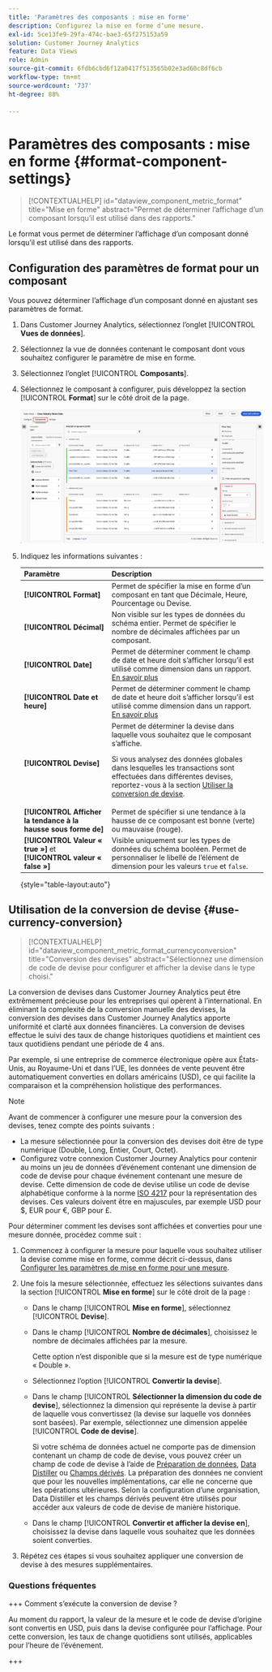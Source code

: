 ```yaml
---
title: 'Paramètres des composants : mise en forme'
description: Configurez la mise en forme dʼune mesure.
exl-id: 5ce13fe9-29fa-474c-bae3-65f275153a59
solution: Customer Journey Analytics
feature: Data Views
role: Admin
source-git-commit: 6fdb6cbd6f12a0417f513565b02e3ad60c8df6cb
workflow-type: tm+mt
source-wordcount: '737'
ht-degree: 88%

---
```


# Paramètres des composants : mise en forme {#format-component-settings}

<!-- markdownlint-disable MD034 -->

>[!CONTEXTUALHELP]
>id="dataview_component_metric_format"
>title="Mise en forme"
>abstract="Permet de déterminer l’affichage d’un composant lorsqu’il est utilisé dans des rapports."

<!-- markdownlint-enable MD034 -->


Le format vous permet de déterminer l’affichage d’un composant donné lorsqu’il est utilisé dans des rapports.

## Configuration des paramètres de format pour un composant

Vous pouvez déterminer l’affichage d’un composant donné en ajustant ses paramètres de format.

1. Dans Customer Journey Analytics, sélectionnez l’onglet [!UICONTROL **Vues de données**].

1. Sélectionnez la vue de données contenant le composant dont vous souhaitez configurer le paramètre de mise en forme.

1. Sélectionnez l’onglet [!UICONTROL **Composants**].

1. Sélectionnez le composant à configurer, puis développez la section [!UICONTROL **Format**] sur le côté droit de la page.

   ![Paramètres de mise en forme](../assets/format-settings.png)

1. Indiquez les informations suivantes :

   | Paramètre | Description |
   | --- | --- |
   | **[!UICONTROL Format]** | Permet de spécifier la mise en forme d’un composant en tant que Décimale, Heure, Pourcentage ou Devise. |
   | **[!UICONTROL Décimal]** | Non visible sur les types de données du schéma entier. Permet de spécifier le nombre de décimales affichées par un composant. |
   | **[!UICONTROL Date]** | Permet de déterminer comment le champ de date et heure doit s’afficher lorsqu’il est utilisé comme dimension dans un rapport. [En savoir plus](../../use-cases/data-views/data-views-usecases.md#date-and-date-time-use-cases) |
   | **[!UICONTROL Date et heure]** | Permet de déterminer comment le champ de date et heure doit s’afficher lorsqu’il est utilisé comme dimension dans un rapport. [En savoir plus](../../use-cases/data-views/data-views-usecases.md#date-and-date-time-use-cases) |
   | **[!UICONTROL Devise]** | Permet de déterminer la devise dans laquelle vous souhaitez que le composant s’affiche. <p>Si vous analysez des données globales dans lesquelles les transactions sont effectuées dans différentes devises, reportez-vous à la section [Utiliser la conversion de devise](#use-currency-conversion).</p> |
   | **[!UICONTROL Afficher la tendance à la hausse sous forme de]** | Permet de spécifier si une tendance à la hausse de ce composant est bonne (verte) ou mauvaise (rouge). |
   | **[!UICONTROL Valeur « true »]** et **[!UICONTROL valeur « false »]** | Visible uniquement sur les types de données du schéma booléen. Permet de personnaliser le libellé de lʼélément de dimension pour les valeurs `true` et `false`. |

   {style="table-layout:auto"}

## Utilisation de la conversion de devise {#use-currency-conversion}

<!-- markdownlint-disable MD034 -->

>[!CONTEXTUALHELP]
>id="dataview_component_metric_format_currencyconversion"
>title="Conversion des devises"
>abstract="Sélectionnez une dimension de code de devise pour configurer et afficher la devise dans le type choisi."

<!-- markdownlint-enable MD034 -->

La conversion de devises dans Customer Journey Analytics peut être extrêmement précieuse pour les entreprises qui opèrent à l’international. En éliminant la complexité de la conversion manuelle des devises, la conversion des devises dans Customer Journey Analytics apporte uniformité et clarté aux données financières. La conversion de devises effectue le suivi des taux de change historiques quotidiens et maintient ces taux quotidiens pendant une période de 4 ans.

Par exemple, si une entreprise de commerce électronique opère aux États-Unis, au Royaume-Uni et dans l’UE, les données de vente peuvent être automatiquement converties en dollars américains (USD), ce qui facilite la comparaison et la compréhension holistique des performances.

>[!NOTE]
>
>Avant de commencer à configurer une mesure pour la conversion des devises, tenez compte des points suivants :
>
>* La mesure sélectionnée pour la conversion des devises doit être de type numérique (Double, Long, Entier, Court, Octet).
>* Configurez votre connexion Customer Journey Analytics pour contenir au moins un jeu de données d’événement contenant une dimension de code de devise pour chaque événement contenant une mesure de devise. Cette dimension de code de devise utilise un code de devise alphabétique conforme à la norme [ISO 4217](https://www.iso.org/iso-4217-currency-codes.html) pour la représentation des devises. Ces valeurs doivent être en majuscules, par exemple USD pour $, EUR pour €, GBP pour £.

Pour déterminer comment les devises sont affichées et converties pour une mesure donnée, procédez comme suit :

1. Commencez à configurer la mesure pour laquelle vous souhaitez utiliser la devise comme mise en forme, comme décrit ci-dessus, dans [Configurer les paramètres de mise en forme pour une mesure](#configure-format-settings-for-a-metric).

1. Une fois la mesure sélectionnée, effectuez les sélections suivantes dans la section [!UICONTROL **Mise en forme**] sur le côté droit de la page :

   * Dans le champ [!UICONTROL **Mise en forme**], sélectionnez [!UICONTROL **Devise**].

   * Dans le champ [!UICONTROL **Nombre de décimales**], choisissez le nombre de décimales affichées par la mesure.

     Cette option n’est disponible que si la mesure est de type numérique « Double ».

   * Sélectionnez l’option [!UICONTROL **Convertir la devise**].

   * Dans le champ [!UICONTROL **Sélectionner la dimension du code de devise**], sélectionnez la dimension qui représente la devise à partir de laquelle vous convertissez (la devise sur laquelle vos données sont basées). Par exemple, sélectionnez une dimension appelée [!UICONTROL **Code de devise**].

     Si votre schéma de données actuel ne comporte pas de dimension contenant un champ de code de devise, vous pouvez créer un champ de code de devise à l’aide de [Préparation de données](https://experienceleague.adobe.com/fr/docs/experience-platform/data-prep/home), [Data Distiller](https://experienceleague.adobe.com/docs/experience-platform/query/data-distiller/overview.html?lang=fr) ou [Champs dérivés](/help/data-views/derived-fields/derived-fields.md). La préparation des données ne convient que pour les nouvelles implémentations, car elle ne concerne que les opérations ultérieures. Selon la configuration d’une organisation, Data Distiller et les champs dérivés peuvent être utilisés pour accéder aux valeurs de code de devise de manière historique.

   * Dans le champ [!UICONTROL **Convertir et afficher la devise en**], choisissez la devise dans laquelle vous souhaitez que les données soient converties.

1. Répétez ces étapes si vous souhaitez appliquer une conversion de devise à des mesures supplémentaires.



### Questions fréquentes 

+++ Comment s’exécute la conversion de devise ?

Au moment du rapport, la valeur de la mesure et le code de devise d’origine sont convertis en USD, puis dans la devise configurée pour l’affichage. Pour cette conversion, les taux de change quotidiens sont utilisés, applicables pour l’heure de l’événement.

+++

